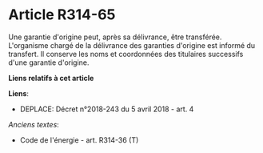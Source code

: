 # Article R314-65

Une garantie d'origine peut, après sa délivrance, être transférée. L'organisme chargé de la délivrance des garanties
d'origine est informé du transfert. Il conserve les noms et coordonnées des titulaires successifs d'une garantie d'origine.

**Liens relatifs à cet article**

**Liens**:

  - DEPLACE: Décret n°2018-243 du 5 avril 2018 - art. 4

_Anciens textes_:

  - Code de l'énergie - art. R314-36 (T)
